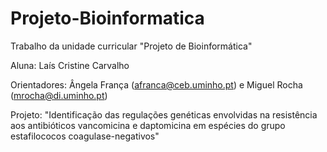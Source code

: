 # Projeto-Bioinformatica
Trabalho da unidade curricular "Projeto de Bioinformática"

Aluna: Laís Cristine Carvalho

Orientadores: Ângela França (afranca@ceb.uminho.pt) e Miguel Rocha (mrocha@di.uminho.pt)

Projeto: "Identificação das regulações genéticas envolvidas na resistência aos antibióticos vancomicina e daptomicina em espécies do grupo estafilococos coagulase-negativos"

